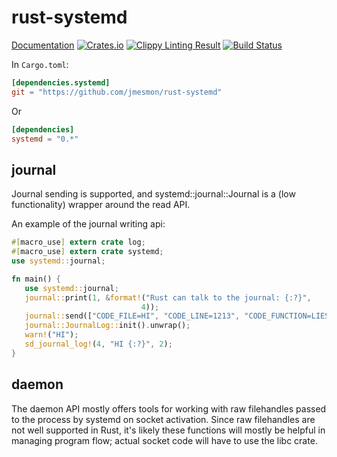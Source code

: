 rust-systemd
============

[Documentation](http://codyps.com/docs/systemd/x86_64-unknown-linux-gnu/stable/systemd/index.html)
[![Crates.io](https://img.shields.io/crates/v/systemd.svg?maxAge=2592000)](https://crates.io/crates/systemd)
[![Clippy Linting Result](https://clippy.bashy.io/github/jmesmon/rust-systemd/master/badge.svg)](https://clippy.bashy.io/github/jmesmon/rust-systemd/master/log)
[![Build Status](https://travis-ci.org/jmesmon/rust-systemd.svg?branch=master)](https://travis-ci.org/jmesmon/rust-systemd)


In `Cargo.toml`:
```toml
[dependencies.systemd]
git = "https://github.com/jmesmon/rust-systemd"
```
Or
```toml
[dependencies]
systemd = "0.*"
```

journal
-------
Journal sending is supported, and systemd::journal::Journal is a (low
functionality) wrapper around the read API.

An example of the journal writing api:

```rust
#[macro_use] extern crate log;
#[macro_use] extern crate systemd;
use systemd::journal;

fn main() {
   use systemd::journal;
   journal::print(1, &format!("Rust can talk to the journal: {:?}",
                             4));
   journal::send(["CODE_FILE=HI", "CODE_LINE=1213", "CODE_FUNCTION=LIES"]);
   journal::JournalLog::init().unwrap();
   warn!("HI");
   sd_journal_log!(4, "HI {:?}", 2);
}
```

daemon
------
The daemon API mostly offers tools for working with raw filehandles passed to
the process by systemd on socket activation. Since raw filehandles are not well
supported in Rust, it's likely these functions will mostly be helpful in
managing program flow; actual socket code will have to use the libc crate.

